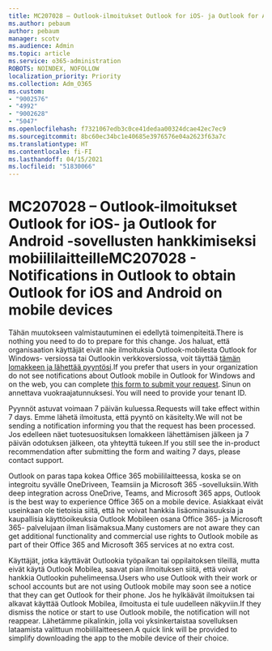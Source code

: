 ```yaml
---
title: MC207028 – Outlook-ilmoitukset Outlook for iOS- ja Outlook for Android -sovellusten hankkimiseksi mobiililaitteille
ms.author: pebaum
author: pebaum
manager: scotv
ms.audience: Admin
ms.topic: article
ms.service: o365-administration
ROBOTS: NOINDEX, NOFOLLOW
localization_priority: Priority
ms.collection: Adm_O365
ms.custom:
- "9002576"
- "4992"
- "9002628"
- "5047"
ms.openlocfilehash: f7321067edb3c0ce41dedaa00324dcae42ec7ec9
ms.sourcegitcommit: 8bc60ec34bc1e40685e3976576e04a2623f63a7c
ms.translationtype: HT
ms.contentlocale: fi-FI
ms.lasthandoff: 04/15/2021
ms.locfileid: "51830066"
---
```

# <a name="mc207028---notifications-in-outlook-to-obtain-outlook-for-ios-and-android-on-mobile-devices"></a><span data-ttu-id="4aa8e-102">MC207028 – Outlook-ilmoitukset Outlook for iOS- ja Outlook for Android -sovellusten hankkimiseksi mobiililaitteille</span><span class="sxs-lookup"><span data-stu-id="4aa8e-102">MC207028 - Notifications in Outlook to obtain Outlook for iOS and Android on mobile devices</span></span>

<span data-ttu-id="4aa8e-103">Tähän muutokseen valmistautuminen ei edellytä toimenpiteitä.</span><span class="sxs-lookup"><span data-stu-id="4aa8e-103">There is nothing you need to do to prepare for this change.</span></span> <span data-ttu-id="4aa8e-104">Jos haluat, että organisaation käyttäjät eivät näe ilmoituksia Outlook-mobilesta Outlook for Windows- versiossa tai Outlookin verkkoversiossa, voit täyttää [tämän lomakkeen ja lähettää pyyntösi](https://aka.ms/MC207028).</span><span class="sxs-lookup"><span data-stu-id="4aa8e-104">If you prefer that users in your organization do not see notifications about Outlook mobile in Outlook for Windows and on the web, you can complete [this form to submit your request](https://aka.ms/MC207028).</span></span><span data-ttu-id="4aa8e-105"> Sinun on annettava vuokraajatunnuksesi.</span><span class="sxs-lookup"><span data-stu-id="4aa8e-105"> You will need to provide your tenant ID.</span></span> 

<span data-ttu-id="4aa8e-106">Pyynnöt astuvat voimaan 7 päivän kuluessa.</span><span class="sxs-lookup"><span data-stu-id="4aa8e-106">Requests will take effect within 7 days.</span></span> <span data-ttu-id="4aa8e-107">Emme lähetä ilmoitusta, että pyyntö on käsitelty.</span><span class="sxs-lookup"><span data-stu-id="4aa8e-107">We will not be sending a notification informing you that the request has been processed.</span></span> <span data-ttu-id="4aa8e-108">Jos edelleen näet tuotesuosituksen lomakkeen lähettämisen jälkeen ja 7 päivän odotuksen jälkeen, ota yhteyttä tukeen.</span><span class="sxs-lookup"><span data-stu-id="4aa8e-108">If you still see the in-product recommendation after submitting the form and waiting 7 days, please contact support.</span></span>

<span data-ttu-id="4aa8e-109">Outlook on paras tapa kokea Office 365 mobiililaitteessa, koska se on integroitu syvälle OneDriveen, Teamsiin ja Microsoft 365 -sovelluksiin.</span><span class="sxs-lookup"><span data-stu-id="4aa8e-109">With deep integration across OneDrive, Teams, and Microsoft 365 apps, Outlook is the best way to experience Office 365 on a mobile device.</span></span> <span data-ttu-id="4aa8e-110">Asiakkaat eivät useinkaan ole tietoisia siitä, että he voivat hankkia lisäominaisuuksia ja kaupallisia käyttöoikeuksia Outlook Mobileen osana Office 365- ja Microsoft 365- palvelujaan ilman lisämaksua.</span><span class="sxs-lookup"><span data-stu-id="4aa8e-110">Many customers are not aware they can get additional functionality and commercial use rights to Outlook mobile as part of their Office 365 and Microsoft 365 services at no extra cost.</span></span>

<span data-ttu-id="4aa8e-111">Käyttäjät, jotka käyttävät Outlookia työpaikan tai oppilaitoksen tileillä, mutta eivät käytä Outlook Mobilea, saavat pian ilmoituksen siitä, että voivat hankkia Outlookin puhelimeensa.</span><span class="sxs-lookup"><span data-stu-id="4aa8e-111">Users who use Outlook with their work or school accounts but are not using Outlook mobile may soon see a notice that they can get Outlook for their phone.</span></span> <span data-ttu-id="4aa8e-112">Jos he hylkäävät ilmoituksen tai alkavat käyttää Outlook Mobilea, ilmoitusta ei tule uudelleen näkyviin.</span><span class="sxs-lookup"><span data-stu-id="4aa8e-112">If they dismiss the notice or start to use Outlook mobile, the notification will not reappear.</span></span> <span data-ttu-id="4aa8e-113">Lähetämme pikalinkin, jolla voi yksinkertaistaa sovelluksen lataamista valittuun mobiililaitteeseen.</span><span class="sxs-lookup"><span data-stu-id="4aa8e-113">A quick link will be provided to simplify downloading the app to the mobile device of their choice.</span></span>
